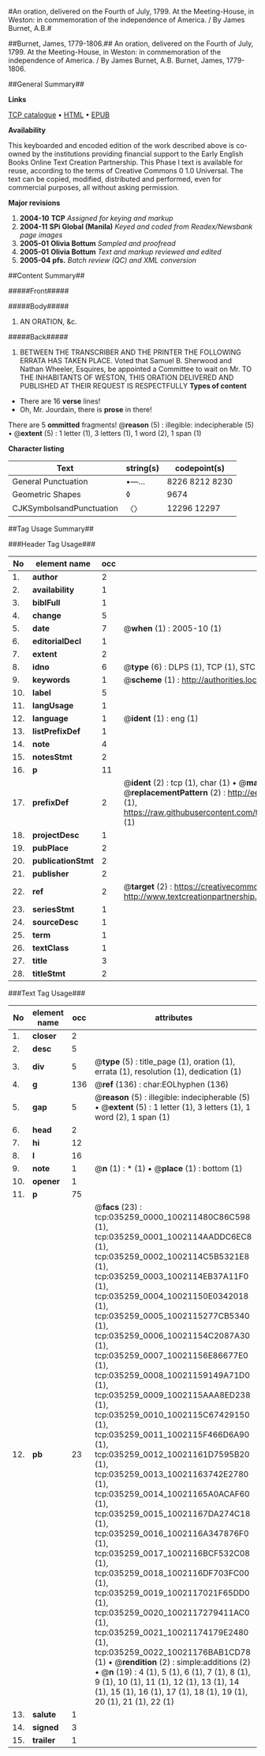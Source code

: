 #An oration, delivered on the Fourth of July, 1799. At the Meeting-House, in Weston: in commemoration of the independence of America. / By James Burnet, A.B.#

##Burnet, James, 1779-1806.##
An oration, delivered on the Fourth of July, 1799. At the Meeting-House, in Weston: in commemoration of the independence of America. / By James Burnet, A.B.
Burnet, James, 1779-1806.

##General Summary##

**Links**

[TCP catalogue](http://www.ota.ox.ac.uk/tcp/)  • 
[HTML](http://tei.it.ox.ac.uk/tcp/Texts-HTML/free/N26/N26521.html)  • 
[EPUB](http://tei.it.ox.ac.uk/tcp/Texts-EPUB/free/N26/N26521.epub)

**Availability**

This keyboarded and encoded edition of the
	       work described above is co-owned by the institutions
	       providing financial support to the Early English Books
	       Online Text Creation Partnership. This Phase I text is
	       available for reuse, according to the terms of Creative
	       Commons 0 1.0 Universal. The text can be copied,
	       modified, distributed and performed, even for
	       commercial purposes, all without asking permission.

**Major revisions**

1. __2004-10__ __TCP__ *Assigned for keying and markup*
1. __2004-11__ __SPi Global (Manila)__ *Keyed and coded from Readex/Newsbank page images*
1. __2005-01__ __Olivia Bottum__ *Sampled and proofread*
1. __2005-01__ __Olivia Bottum__ *Text and markup reviewed and edited*
1. __2005-04__ __pfs.__ *Batch review (QC) and XML conversion*

##Content Summary##

#####Front#####

#####Body#####

1. AN ORATION, &c.

#####Back#####

1. BETWEEN THE TRANSCRIBER AND THE PRINTER THE FOLLOWING ERRATA HAS TAKEN PLACE.
Voted that Samuel B. Sherwood and Nathan Wheeler, Esquires, be appointed a Committee to wait on Mr. TO THE INHABITANTS OF WESTON, THIS ORATION DELIVERED AND PUBLISHED AT THEIR REQUEST IS RESPECTFULLY 
**Types of content**

  * There are 16 **verse** lines!
  * Oh, Mr. Jourdain, there is **prose** in there!

There are 5 **ommitted** fragments! 
 @__reason__ (5) : illegible: indecipherable (5)  •  @__extent__ (5) : 1 letter (1), 3 letters (1), 1 word (2), 1 span (1)

**Character listing**


|Text|string(s)|codepoint(s)|
|---|---|---|
|General Punctuation|•—…|8226 8212 8230|
|Geometric Shapes|◊|9674|
|CJKSymbolsandPunctuation|〈〉|12296 12297|

##Tag Usage Summary##

###Header Tag Usage###

|No|element name|occ|attributes|
|---|---|---|---|
|1.|__author__|2||
|2.|__availability__|1||
|3.|__biblFull__|1||
|4.|__change__|5||
|5.|__date__|7| @__when__ (1) : 2005-10 (1)|
|6.|__editorialDecl__|1||
|7.|__extent__|2||
|8.|__idno__|6| @__type__ (6) : DLPS (1), TCP (1), STC (1), NOTIS (1), IMAGE-SET (1), EVANS-CITATION (1)|
|9.|__keywords__|1| @__scheme__ (1) : http://authorities.loc.gov/ (1)|
|10.|__label__|5||
|11.|__langUsage__|1||
|12.|__language__|1| @__ident__ (1) : eng (1)|
|13.|__listPrefixDef__|1||
|14.|__note__|4||
|15.|__notesStmt__|2||
|16.|__p__|11||
|17.|__prefixDef__|2| @__ident__ (2) : tcp (1), char (1)  •  @__matchPattern__ (2) : ([0-9\-]+):([0-9IVX]+) (1), (.+) (1)  •  @__replacementPattern__ (2) : http://eebo.chadwyck.com/downloadtiff?vid=$1&page=$2 (1), https://raw.githubusercontent.com/textcreationpartnership/Texts/master/tcpchars.xml#$1 (1)|
|18.|__projectDesc__|1||
|19.|__pubPlace__|2||
|20.|__publicationStmt__|2||
|21.|__publisher__|2||
|22.|__ref__|2| @__target__ (2) : https://creativecommons.org/publicdomain/zero/1.0/ (1), http://www.textcreationpartnership.org/docs/. (1)|
|23.|__seriesStmt__|1||
|24.|__sourceDesc__|1||
|25.|__term__|1||
|26.|__textClass__|1||
|27.|__title__|3||
|28.|__titleStmt__|2||


###Text Tag Usage###

|No|element name|occ|attributes|
|---|---|---|---|
|1.|__closer__|2||
|2.|__desc__|5||
|3.|__div__|5| @__type__ (5) : title_page (1), oration (1), errata (1), resolution (1), dedication (1)|
|4.|__g__|136| @__ref__ (136) : char:EOLhyphen (136)|
|5.|__gap__|5| @__reason__ (5) : illegible: indecipherable (5)  •  @__extent__ (5) : 1 letter (1), 3 letters (1), 1 word (2), 1 span (1)|
|6.|__head__|2||
|7.|__hi__|12||
|8.|__l__|16||
|9.|__note__|1| @__n__ (1) : * (1)  •  @__place__ (1) : bottom (1)|
|10.|__opener__|1||
|11.|__p__|75||
|12.|__pb__|23| @__facs__ (23) : tcp:035259_0000_100211480C86C598 (1), tcp:035259_0001_1002114AADDC6EC8 (1), tcp:035259_0002_1002114C5B5321E8 (1), tcp:035259_0003_1002114EB37A11F0 (1), tcp:035259_0004_10021150E0342018 (1), tcp:035259_0005_1002115277CB5340 (1), tcp:035259_0006_10021154C2087A30 (1), tcp:035259_0007_10021156E86677E0 (1), tcp:035259_0008_10021159149A71D0 (1), tcp:035259_0009_1002115AAA8ED238 (1), tcp:035259_0010_1002115C67429150 (1), tcp:035259_0011_1002115F466D6A90 (1), tcp:035259_0012_10021161D7595B20 (1), tcp:035259_0013_10021163742E2780 (1), tcp:035259_0014_10021165A0ACAF60 (1), tcp:035259_0015_10021167DA274C18 (1), tcp:035259_0016_1002116A347876F0 (1), tcp:035259_0017_1002116BCF532C08 (1), tcp:035259_0018_1002116DF703FC00 (1), tcp:035259_0019_1002117021F65DD0 (1), tcp:035259_0020_1002117279411AC0 (1), tcp:035259_0021_10021174179E2480 (1), tcp:035259_0022_10021176BAB1CD78 (1)  •  @__rendition__ (2) : simple:additions (2)  •  @__n__ (19) : 4 (1), 5 (1), 6 (1), 7 (1), 8 (1), 9 (1), 10 (1), 11 (1), 12 (1), 13 (1), 14 (1), 15 (1), 16 (1), 17 (1), 18 (1), 19 (1), 20 (1), 21 (1), 22 (1)|
|13.|__salute__|1||
|14.|__signed__|3||
|15.|__trailer__|1||
